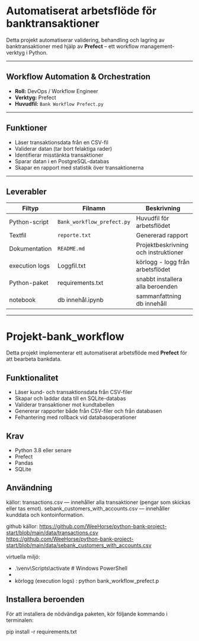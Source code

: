 # Automatiserat arbetsflöde för banktransaktioner

Detta projekt automatiserar validering, behandling och lagring av banktransaktioner med hjälp av **Prefect** – ett workflow management-verktyg i Python.

---

## Workflow Automation & Orchestration

- **Roll:** DevOps / Workflow Engineer  
- **Verktyg:** Prefect  
- **Huvudfil:** `Bank Workflow Prefect.py`

---

## Funktioner

- Läser transaktionsdata från en CSV-fil  
- Validerar datan (tar bort felaktiga rader)  
- Identifierar misstänkta transaktioner  
- Sparar datan i en PostgreSQL-databas  
- Skapar en rapport med statistik över transaktionerna

---

## Leverabler

| Filtyp         | Filnamn                    | Beskrivning                          |
|----------------|----------------------------|--------------------------------------|
| Python-script  | `Bank_workflow_prefect.py` | Huvudfil för arbetsflödet            |
| Textfil        | `reporte.txt`              | Genererad rapport                    |
| Dokumentation  | `README.md`                | Projektbeskrivning och instruktioner |
| execution logs |   Loggfil.txt              | körlogg - logg från arbetsflödet     |
|  Python-paket  |  requirements.txt          |  snabbt installera alla beroenden    |
| notebook       |  db innehål.ipynb          | sammanfattning db innehåll           |

---

# Projekt-bank_workflow

Detta projekt implementerar ett automatiserat arbetsflöde med **Prefect** för att bearbeta bankdata.

## Funktionalitet

- Läser kund- och transaktionsdata från CSV-filer
- Skapar och laddar data till en SQLite-databas
- Validerar transaktioner mot kundtabellen
- Genererar rapporter både från CSV-filer och från databasen
- Felhantering med rollback vid databasoperationer

## Krav

- Python 3.8 eller senare
- Prefect
- Pandas
- SQLite

## Användning
källor: 
transactions.csv — innehåller alla transaktioner (pengar som skickas eller tas emot).
sebank_customers_with_accounts.csv — innehåller kunddata och kontoinformation.

github källor: 
https://github.com/WeeHorse/python-bank-project-start/blob/main/data/transactions.csv
https://github.com/WeeHorse/python-bank-project-start/blob/main/data/sebank_customers_with_accounts.csv


virtuella miljö:

 -  .\venv\Scripts\activate    # Windows PowerShell
 -   
 -   körlogg (execution logs) : python bank_workflow_prefect.p

## Installera beroenden
För att installera de nödvändiga paketen, kör följande kommando i terminalen:

pip install -r requirements.txt

